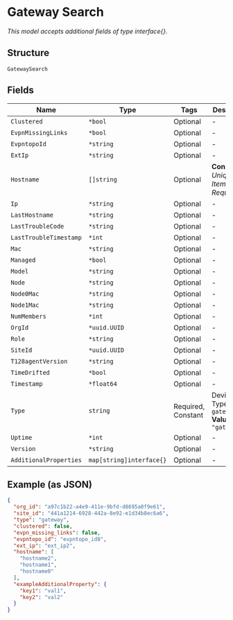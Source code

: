 
# Gateway Search

*This model accepts additional fields of type interface{}.*

## Structure

`GatewaySearch`

## Fields

| Name | Type | Tags | Description |
|  --- | --- | --- | --- |
| `Clustered` | `*bool` | Optional | - |
| `EvpnMissingLinks` | `*bool` | Optional | - |
| `EvpntopoId` | `*string` | Optional | - |
| `ExtIp` | `*string` | Optional | - |
| `Hostname` | `[]string` | Optional | **Constraints**: *Unique Items Required* |
| `Ip` | `*string` | Optional | - |
| `LastHostname` | `*string` | Optional | - |
| `LastTroubleCode` | `*string` | Optional | - |
| `LastTroubleTimestamp` | `*int` | Optional | - |
| `Mac` | `*string` | Optional | - |
| `Managed` | `*bool` | Optional | - |
| `Model` | `*string` | Optional | - |
| `Node` | `*string` | Optional | - |
| `Node0Mac` | `*string` | Optional | - |
| `Node1Mac` | `*string` | Optional | - |
| `NumMembers` | `*int` | Optional | - |
| `OrgId` | `*uuid.UUID` | Optional | - |
| `Role` | `*string` | Optional | - |
| `SiteId` | `*uuid.UUID` | Optional | - |
| `T128agentVersion` | `*string` | Optional | - |
| `TimeDrifted` | `*bool` | Optional | - |
| `Timestamp` | `*float64` | Optional | - |
| `Type` | `string` | Required, Constant | Device Type. enum: `gateway`<br>**Value**: `"gateway"` |
| `Uptime` | `*int` | Optional | - |
| `Version` | `*string` | Optional | - |
| `AdditionalProperties` | `map[string]interface{}` | Optional | - |

## Example (as JSON)

```json
{
  "org_id": "a97c1b22-a4e9-411e-9bfd-d8695a0f9e61",
  "site_id": "441a1214-6928-442a-8e92-e1d34b8ec6a6",
  "type": "gateway",
  "clustered": false,
  "evpn_missing_links": false,
  "evpntopo_id": "evpntopo_id8",
  "ext_ip": "ext_ip2",
  "hostname": [
    "hostname2",
    "hostname1",
    "hostname0"
  ],
  "exampleAdditionalProperty": {
    "key1": "val1",
    "key2": "val2"
  }
}
```

